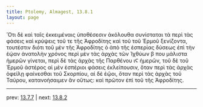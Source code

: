 ```yaml
---
title: Ptolemy, Almagest, 13.8.1
layout: page
---
```


Ὅτι δὲ καὶ ταῖς ἐκκειμέναις ὑποθέσεσιν ἀκόλουθα συνίσταται τὰ περὶ τὰς φάσεις καὶ κρύψεις τοῦ τε τῆς Ἀφροδίτης καὶ τοῦ τοῦ Ἑρμοῦ ξενίζοντα, τουτέστιν διότι τοῦ μὲν τῆς Ἀφροδίτης ὁ ἀπὸ τῆς ἑσπερίας δύσεως ἐπὶ τὴν ἑῴαν ἀνατολὴν χρόνος περὶ μὲν τὰς ἀρχὰς τῶν Ἰχθύων β που μάλιστα ἡμερῶν γίνεται, περὶ δὲ τὰς ἀρχὰς τῆς Παρθένου ιϚ ἡμερῶν, τοῦ δὲ τοῦ Ἑρμοῦ ἀστέρος αἱ μὲν ἑσπέριοι φάσεις ἐκλείπουσιν, ὅταν περὶ τὰς ἀρχὰς ὀφείλῃ φαίνεσθαι τοῦ Σκορπίου, αἱ δὲ ἑῷοι, ὅταν περὶ τὰς ἀρχὰς τοῦ Ταύρου, κατανοήσαιμεν ἂν οὕτως: καὶ πρῶτον ἐπὶ τοῦ τῆς Ἀφροδίτης. 

---

prev: [13.7.7](../13.7.7/) | next: [13.8.2](../13.8.2/)

